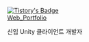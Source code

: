 [![Tistory's Badge](https://github-readme-tistory-card.vercel.app/api/badge?name=Baek_Nothing__&theme=vue)](https://baeknothing.tistory.com/)  
[Web_Portfolio](http://baeknothing.com/)

신입 Unity 클라이언트 개발자
